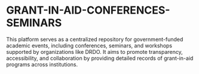 # GRANT-IN-AID-CONFERENCES-SEMINARS
This platform serves as a centralized repository for government-funded academic events, including conferences, seminars, and workshops supported by organizations like DRDO. It aims to promote transparency, accessibility, and collaboration by providing detailed records of grant-in-aid programs across institutions.
